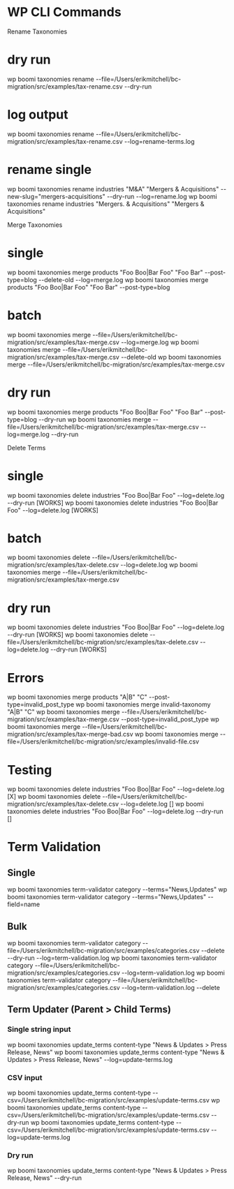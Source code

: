 # WP CLI Commands

Rename Taxonomies

# dry run

wp boomi taxonomies rename --file=/Users/erikmitchell/bc-migration/src/examples/tax-rename.csv --dry-run

# log output

wp boomi taxonomies rename --file=/Users/erikmitchell/bc-migration/src/examples/tax-rename.csv --log=rename-terms.log

# rename single

wp boomi taxonomies rename industries "M&A" "Mergers & Acquisitions" --new-slug="mergers-acquisitions" --dry-run --log=rename.log
wp boomi taxonomies rename industries "Mergers. & Acquisitions" "Mergers & Acquisitions"

Merge Taxonomies

# single

wp boomi taxonomies merge products "Foo Boo|Bar Foo" "Foo Bar" --post-type=blog --delete-old --log=merge.log
wp boomi taxonomies merge products "Foo Boo|Bar Foo" "Foo Bar" --post-type=blog

# batch

wp boomi taxonomies merge --file=/Users/erikmitchell/bc-migration/src/examples/tax-merge.csv --log=merge.log
wp boomi taxonomies merge --file=/Users/erikmitchell/bc-migration/src/examples/tax-merge.csv --delete-old
wp boomi taxonomies merge --file=/Users/erikmitchell/bc-migration/src/examples/tax-merge.csv

# dry run

wp boomi taxonomies merge products "Foo Boo|Bar Foo" "Foo Bar" --post-type=blog --dry-run
wp boomi taxonomies merge --file=/Users/erikmitchell/bc-migration/src/examples/tax-merge.csv --log=merge.log --dry-run

Delete Terms

# single

wp boomi taxonomies delete industries "Foo Boo|Bar Foo" --log=delete.log --dry-run [WORKS]
wp boomi taxonomies delete industries "Foo Boo|Bar Foo" --log=delete.log [WORKS]

# batch

wp boomi taxonomies delete --file=/Users/erikmitchell/bc-migration/src/examples/tax-delete.csv --log=delete.log
wp boomi taxonomies merge --file=/Users/erikmitchell/bc-migration/src/examples/tax-merge.csv

# dry run

wp boomi taxonomies delete industries "Foo Boo|Bar Foo" --log=delete.log --dry-run [WORKS]
wp boomi taxonomies delete --file=/Users/erikmitchell/bc-migration/src/examples/tax-delete.csv --log=delete.log --dry-run [WORKS]

# Errors

wp boomi taxonomies merge products "A|B" "C" --post-type=invalid_post_type
wp boomi taxonomies merge invalid-taxonomy "A|B" "C"
wp boomi taxonomies merge --file=/Users/erikmitchell/bc-migration/src/examples/tax-merge.csv --post-type=invalid_post_type
wp boomi taxonomies merge --file=/Users/erikmitchell/bc-migration/src/examples/tax-merge-bad.csv
wp boomi taxonomies merge --file=/Users/erikmitchell/bc-migration/src/examples/invalid-file.csv

# Testing

wp boomi taxonomies delete industries "Foo Boo|Bar Foo" --log=delete.log [X]
wp boomi taxonomies delete --file=/Users/erikmitchell/bc-migration/src/examples/tax-delete.csv --log=delete.log  []
wp boomi taxonomies delete industries "Foo Boo|Bar Foo" --log=delete.log --dry-run []

# Term Validation

## Single

wp boomi taxonomies term-validator category --terms="News,Updates"
wp boomi taxonomies term-validator category --terms="News,Updates" --field=name

## Bulk

wp boomi taxonomies term-validator category --file=/Users/erikmitchell/bc-migration/src/examples/categories.csv --delete --dry-run --log=term-validation.log
wp boomi taxonomies term-validator category --file=/Users/erikmitchell/bc-migration/src/examples/categories.csv --log=term-validation.log
wp boomi taxonomies term-validator category --file=/Users/erikmitchell/bc-migration/src/examples/categories.csv --log=term-validation.log --delete

## Term Updater (Parent > Child Terms)

### Single string input

wp boomi taxonomies update_terms content-type "News & Updates > Press Release, News"
wp boomi taxonomies update_terms content-type "News & Updates > Press Release, News" --log=update-terms.log

### CSV input

wp boomi taxonomies update_terms content-type --csv=/Users/erikmitchell/bc-migration/src/examples/update-terms.csv
wp boomi taxonomies update_terms content-type --csv=/Users/erikmitchell/bc-migration/src/examples/update-terms.csv --dry-run
wp boomi taxonomies update_terms content-type --csv=/Users/erikmitchell/bc-migration/src/examples/update-terms.csv --log=update-terms.log

### Dry run

wp boomi taxonomies update_terms content-type "News & Updates > Press Release, News" --dry-run
